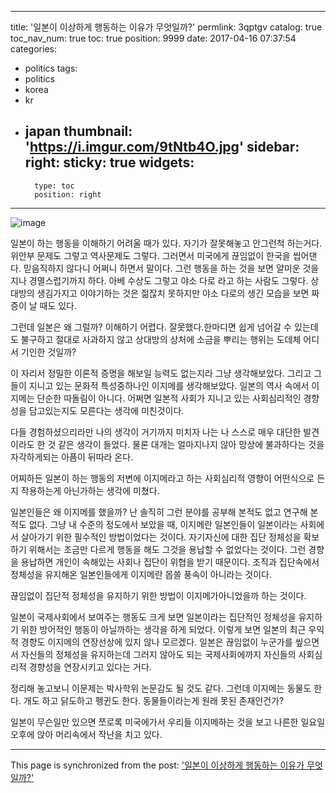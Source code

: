 
---
title: '일본이 이상하게 행동하는 이유가 무엇일까?'
permlink: 3qptgv
catalog: true
toc_nav_num: true
toc: true
position: 9999
date: 2017-04-16 07:37:54
categories:
- politics
tags:
- politics
- korea
- kr
- japan
thumbnail: 'https://i.imgur.com/9tNtb4O.jpg'
sidebar:
    right:
        sticky: true
widgets:
    -
        type: toc
        position: right
---


![image](https://i.imgur.com/9tNtb4O.jpg)

일본이 하는 행동을 이해하기 어려울 때가 있다. 자기가 잘못해놓고 안그런척 하는거다. 위안부 문제도 그렇고 역사문제도 그렇다. 그러면서 미국에게 끊임없이 한국을 씹어댄다. 믿음직하지 않다니 어쩌니 하면서 말이다. 그런 행동을 하는 것을 보면 얄미운 것을 지나 경멸스럽기까지 하다. 아베 수상도 그렇고 야소 다로 라고 하는 사람도 그렇다. 상대방의 생김가지고 이야기하는 것은 젊잖치 못하지만 야소 다로의 생긴 모습을 보면 짜증이 날 때도 있다.

그런데 일본은 왜 그럴까? 이해하기 어렵다. 잘못했다.한마디면 쉽게 넘어갈 수 있는데도 불구하고 절대로 사과하지 않고 상대방의 상처에 소금을 뿌리는 행위는 도데체 어디서 기인한 것일까?

이 자리서 정밀한 이론적 증명을 해보일 능력도 없는지라 그냥 생각해보았다. 그리고 그들이 지니고 있는 문화적 특성중하나인 이지메를 생각해보았다. 일본의 역사 속에서 이지메는 단순한 따돌림이 아니다. 어쩌면 일본적 사회가 지니고 있는 사회심리적인 경향성을 담고있는지도 모른다는 생각에 미친것이다. 

다들 경험하셨으리라만 나의 생각이 거기까지 미치자 나는 나 스스로 매우 대단한 발견이라도 한 것 같은 생각이 들었다. 물론 대개는 얼마지나지 않아 망상에 불과하다는 것을 자각하게되는 아픔이 뒤따라 온다.

어찌하든 일본이 하는 행동의 저변에 이지메라고 하는 사회심리적 영향이 어떤식으로 든지 작용하는게 아닌가하는 생각에 미쳤다.

일본인들은 왜 이지메를 했을까? 난 솔직히 그런 분야를 공부해 본적도 없고 연구해 본적도 없다. 그냥 내 수준의 정도에서 보았을 때, 이지메란 일본인들이 일본이라는 사회에서 살아가기 위한 필수적인 방법이었다는 것이다.
 자기자신에 대한 집단 정체성을 확보하기 위해서는 조금만 다르게 행동을 해도 그것을 용납할 수 없었다는 것이다. 그런 경향을 용납하면 개인이 속해있는 사회나 집단이 위협을 받기 때문이다. 조직과 집단속에서 정체성을 유지해온 일본인들에게 이지메란 몹쓸 풍속이 아니라는 것이다.

끊임없이 집단적 정체성을 유지하기 위한 방법이 이지메가아니었을까 하는 것이다. 

일본이 국제사회에서 보여주는 행동도 크게 보면 일본이라는 집단적인 정체성을 유지하기 위한 방어적인 행동이 아닐까하는 생각을 하게 되었다.
이렇게 보면 일본의 최근 우익적 경향도 이지메의 연장선상에 있지 않나 모르겠다.
일본은 끊임없이 누군가를 앂으면서 자신들의 정체성을 유지하는데 그러지 않아도 되는 국제사회에까지 자신들의 사회심리적 경향성을 연장시키고 있다는 거다. 

정리해 놓고보니 이문제는 박사학위 논문감도 될 것도 같다. 
그런데 이지메는 동물도 한다. 개도 하고 닭도하고 펭귄도 한다. 동물들이라는게 원래 못된 존재인건가?

일본이 무슨일만 있으면 쪼로록 미국에가서 우리들 이지메하는 것을 보고 나른한 일요일 오후에 앉아 머리속에서 작난을 치고 있다.

- - -

This page is synchronized from the post: ['일본이 이상하게 행동하는 이유가 무엇일까?'](https://steemit.com/@oldstone/3qptgv)
